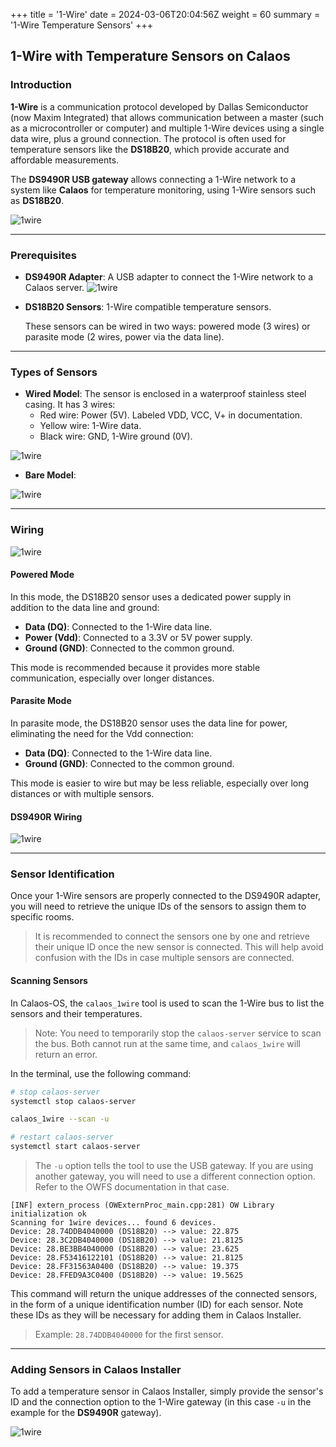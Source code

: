 +++
title = '1-Wire'
date = 2024-03-06T20:04:56Z
weight = 60
summary = '1-Wire Temperature Sensors'
+++

## 1-Wire with Temperature Sensors on Calaos

### Introduction

**1-Wire** is a communication protocol developed by Dallas Semiconductor (now Maxim Integrated) that allows communication between a master (such as a microcontroller or computer) and multiple 1-Wire devices using a single data wire, plus a ground connection. The protocol is often used for temperature sensors like the **DS18B20**, which provide accurate and affordable measurements.

The **DS9490R USB gateway** allows connecting a 1-Wire network to a system like **Calaos** for temperature monitoring, using 1-Wire sensors such as **DS18B20**.

![1wire](/en/hardware/images/one_wire1.png?width=30pc&classes=shadow)

---

### Prerequisites

- **DS9490R Adapter**: A USB adapter to connect the 1-Wire network to a Calaos server.
  ![1wire](/en/hardware/images/one_wire6.png?width=15pc&classes=shadow)
- **DS18B20 Sensors**: 1-Wire compatible temperature sensors.
  
  These sensors can be wired in two ways: powered mode (3 wires) or parasite mode (2 wires, power via the data line).

---

### Types of Sensors

- **Wired Model**: The sensor is enclosed in a waterproof stainless steel casing. It has 3 wires:
  - Red wire: Power (5V). Labeled VDD, VCC, V+ in documentation.
  - Yellow wire: 1-Wire data.
  - Black wire: GND, 1-Wire ground (0V).

![1wire](/en/hardware/images/one_wire2.png?width=15pc&classes=shadow)

- **Bare Model**:
  
![1wire](/en/hardware/images/one_wire3.png?width=20pc&classes=shadow)

---

### Wiring

![1wire](/en/hardware/images/one_wire4.png?width=30pc&classes=shadow)

#### Powered Mode

In this mode, the DS18B20 sensor uses a dedicated power supply in addition to the data line and ground:

- **Data (DQ)**: Connected to the 1-Wire data line.
- **Power (Vdd)**: Connected to a 3.3V or 5V power supply.
- **Ground (GND)**: Connected to the common ground.

This mode is recommended because it provides more stable communication, especially over longer distances.

#### Parasite Mode

In parasite mode, the DS18B20 sensor uses the data line for power, eliminating the need for the Vdd connection:

- **Data (DQ)**: Connected to the 1-Wire data line.
- **Ground (GND)**: Connected to the common ground.

This mode is easier to wire but may be less reliable, especially over long distances or with multiple sensors.

#### DS9490R Wiring

![1wire](/en/hardware/images/one_wire7.png?width=30pc&classes=shadow)

---

### Sensor Identification

Once your 1-Wire sensors are properly connected to the DS9490R adapter, you will need to retrieve the unique IDs of the sensors to assign them to specific rooms.

> It is recommended to connect the sensors one by one and retrieve their unique ID once the new sensor is connected. This will help avoid confusion with the IDs in case multiple sensors are connected.

#### Scanning Sensors

In Calaos-OS, the `calaos_1wire` tool is used to scan the 1-Wire bus to list the sensors and their temperatures.

> Note: You need to temporarily stop the `calaos-server` service to scan the bus. Both cannot run at the same time, and `calaos_1wire` will return an error.

In the terminal, use the following command:

```bash
# stop calaos-server
systemctl stop calaos-server

calaos_1wire --scan -u

# restart calaos-server
systemctl start calaos-server
```

> The `-u` option tells the tool to use the USB gateway. If you are using another gateway, you will need to use a different connection option. Refer to the OWFS documentation in that case.

```shell
[INF] extern_process (OWExternProc_main.cpp:281) OW Library initialization ok
Scanning for 1wire devices... found 6 devices.
Device: 28.74DDB4040000 (DS18B20) --> value: 22.875
Device: 28.3C2DB4040000 (DS18B20) --> value: 21.8125
Device: 28.BE3BB4040000 (DS18B20) --> value: 23.625
Device: 28.F53416122101 (DS18B20) --> value: 21.8125
Device: 28.FF31563A0400 (DS18B20) --> value: 19.375
Device: 28.FFED9A3C0400 (DS18B20) --> value: 19.5625
```

This command will return the unique addresses of the connected sensors, in the form of a unique identification number (ID) for each sensor. Note these IDs as they will be necessary for adding them in Calaos Installer.

> Example: `28.74DDB4040000` for the first sensor.

---

### Adding Sensors in Calaos Installer

To add a temperature sensor in Calaos Installer, simply provide the sensor's ID and the connection option to the 1-Wire gateway (in this case `-u` in the example for the **DS9490R** gateway).

![1wire](/en/hardware/images/1w_01.png?width=10pc&classes=shadow)
